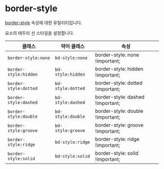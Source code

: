 # border-style

[border-style](https://developer.mozilla.org/en-US/docs/Web/CSS/border-style) 속성에 대한 유틸리티입니다.

요소의 테두리 선 스타일을 설정합니다.

<table>
  <thead>
    <tr>
      <th scope="col">클래스</th>
      <th scope="col">약어 클래스</th>
      <th scope="col">속성</th>
    </tr>
  </thead>
  <tbody>
    <!-- border-style: none -->
<tr>
  <td><code>border-style:none</code></td>
  <td><code>bd-style:none</code></td>
  <td><span class="code">border-style: none !important;</span></td>
</tr>

<!-- border-style: hidden -->
<tr>
  <td><code>border-style:hidden</code></td>
  <td><code>bd-style:hidden</code></td>
  <td><span class="code">border-style: hidden !important;</span></td>
</tr>

<!-- border-style: dotted -->
<tr>
  <td><code>border-style:dotted</code></td>
  <td><code>bd-style:dotted</code></td>
  <td><span class="code">border-style: dotted !important;</span></td>
</tr>

<!-- border-style: dashed -->
<tr>
  <td><code>border-style:dashed</code></td>
  <td><code>bd-style:dashed</code></td>
  <td><span class="code">border-style: dashed !important;</span></td>
</tr>

<!-- border-style: double -->
<tr>
  <td><code>border-style:double</code></td>
  <td><code>bd-style:double</code></td>
  <td><span class="code">border-style: double !important;</span></td>
</tr>

<!-- border-style: groove -->
<tr>
  <td><code>border-style:groove</code></td>
  <td><code>bd-style:groove</code></td>
  <td><span class="code">border-style: groove !important;</span></td>
</tr>

<!-- border-style: ridge -->
<tr>
  <td><code>border-style:ridge</code></td>
  <td><code>bd-style:ridge</code></td>
  <td><span class="code">border-style: ridge !important;</span></td>
</tr>

<!-- border-style: solid -->
<tr>
  <td><code>border-style:solid</code></td>
  <td><code>bd-style:solid</code></td>
  <td><span class="code">border-style: solid !important;</span></td>
</tr>

  </tbody>

</table>
